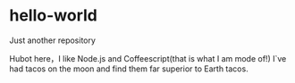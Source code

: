 # hello-world
Just another repository

Hubot here，I like Node.js and Coffeescript(that is what I am mode of!)
I`ve had tacos on the moon and find them far superior to Earth tacos.
